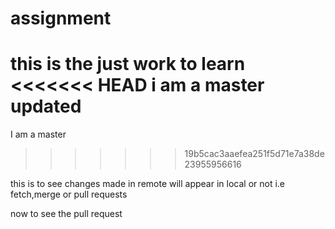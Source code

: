 # assignment
this is the just work to learn
<<<<<<< HEAD
i am a master
updated
=======
I am a master
>>>>>>> 19b5cac3aaefea251f5d71e7a38de23955956616

this is to see changes made in remote will appear in local or not i.e fetch,merge or pull requests

now to see the pull request
